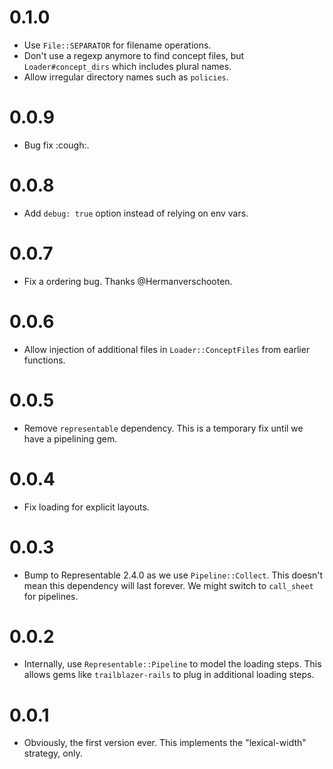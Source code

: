 # 0.1.0

* Use `File::SEPARATOR` for filename operations.
* Don't use a regexp anymore to find concept files, but `Loader#concept_dirs` which includes plural names.
* Allow irregular directory names such as `policies`.

# 0.0.9

* Bug fix :cough:.

# 0.0.8

* Add `debug: true` option instead of relying on env vars.

# 0.0.7

* Fix a ordering bug. Thanks @Hermanverschooten.

# 0.0.6

* Allow injection of additional files in `Loader::ConceptFiles` from earlier functions.

# 0.0.5

* Remove `representable` dependency. This is a temporary fix until we have a pipelining gem.

# 0.0.4

* Fix loading for explicit layouts.

# 0.0.3

* Bump to Representable 2.4.0 as we use `Pipeline::Collect`. This doesn't mean this dependency will last forever. We might switch to `call_sheet` for pipelines.

# 0.0.2

* Internally, use `Representable::Pipeline` to model the loading steps. This allows gems like `trailblazer-rails` to plug in additional loading steps.

# 0.0.1

* Obviously, the first version ever. This implements the "lexical-width" strategy, only.
